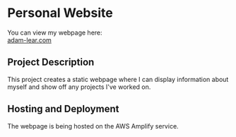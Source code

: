 # Personal Website

You can view my webpage here:<br>
<a href="https://adam-lear.com" target="_blank">adam-lear.com</a>

## Project Description
This project creates a static webpage where I can display information
about myself and show off any projects I've worked on.

## Hosting and Deployment
The webpage is being hosted on the AWS Amplify service.